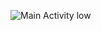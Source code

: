 ![Main Activity low](https://github.com/UserInside/TestWeatherApp/assets/99077365/2575b120-7e0d-487a-abbf-942d99c2e867)
